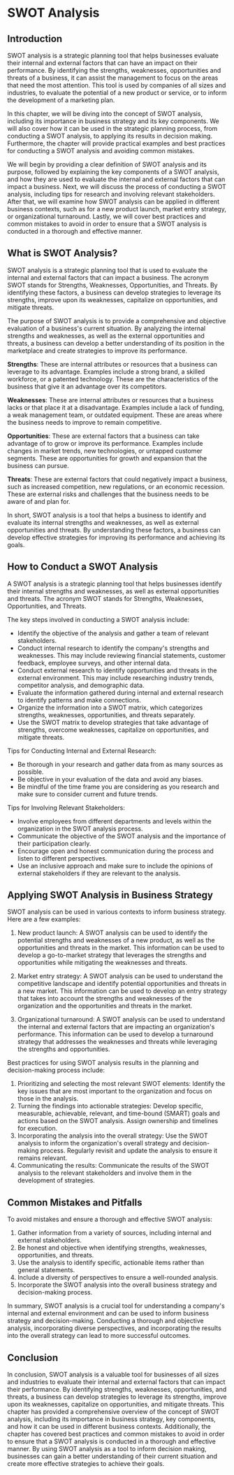 # SWOT Analysis

## Introduction

SWOT analysis is a strategic planning tool that helps businesses evaluate their internal and external factors that can have an impact on their performance. By identifying the strengths, weaknesses, opportunities and threats of a business, it can assist the management to focus on the areas that need the most attention. This tool is used by companies of all sizes and industries, to evaluate the potential of a new product or service, or to inform the development of a marketing plan.

In this chapter, we will be diving into the concept of SWOT analysis, including its importance in business strategy and its key components. We will also cover how it can be used in the strategic planning process, from conducting a SWOT analysis, to applying its results in decision making. Furthermore, the chapter will provide practical examples and best practices for conducting a SWOT analysis and avoiding common mistakes.

We will begin by providing a clear definition of SWOT analysis and its purpose, followed by explaining the key components of a SWOT analysis, and how they are used to evaluate the internal and external factors that can impact a business. Next, we will discuss the process of conducting a SWOT analysis, including tips for research and involving relevant stakeholders. After that, we will examine how SWOT analysis can be applied in different business contexts, such as for a new product launch, market entry strategy, or organizational turnaround. Lastly, we will cover best practices and common mistakes to avoid in order to ensure that a SWOT analysis is conducted in a thorough and effective manner.

## What is SWOT Analysis?

SWOT analysis is a strategic planning tool that is used to evaluate the internal and external factors that can impact a business. The acronym SWOT stands for Strengths, Weaknesses, Opportunities, and Threats. By identifying these factors, a business can develop strategies to leverage its strengths, improve upon its weaknesses, capitalize on opportunities, and mitigate threats.

The purpose of SWOT analysis is to provide a comprehensive and objective evaluation of a business's current situation. By analyzing the internal strengths and weaknesses, as well as the external opportunities and threats, a business can develop a better understanding of its position in the marketplace and create strategies to improve its performance.

**Strengths**: These are internal attributes or resources that a business can leverage to its advantage. Examples include a strong brand, a skilled workforce, or a patented technology. These are the characteristics of the business that give it an advantage over its competitors.

**Weaknesses**: These are internal attributes or resources that a business lacks or that place it at a disadvantage. Examples include a lack of funding, a weak management team, or outdated equipment. These are areas where the business needs to improve to remain competitive.

**Opportunities**: These are external factors that a business can take advantage of to grow or improve its performance. Examples include changes in market trends, new technologies, or untapped customer segments. These are opportunities for growth and expansion that the business can pursue.

**Threats**: These are external factors that could negatively impact a business, such as increased competition, new regulations, or an economic recession. These are external risks and challenges that the business needs to be aware of and plan for.

In short, SWOT analysis is a tool that helps a business to identify and evaluate its internal strengths and weaknesses, as well as external opportunities and threats. By understanding these factors, a business can develop effective strategies for improving its performance and achieving its goals.

## How to Conduct a SWOT Analysis

A SWOT analysis is a strategic planning tool that helps businesses identify their internal strengths and weaknesses, as well as external opportunities and threats. The acronym SWOT stands for Strengths, Weaknesses, Opportunities, and Threats.

The key steps involved in conducting a SWOT analysis include:

* Identify the objective of the analysis and gather a team of relevant stakeholders.
* Conduct internal research to identify the company's strengths and weaknesses. This may include reviewing financial statements, customer feedback, employee surveys, and other internal data.
* Conduct external research to identify opportunities and threats in the external environment. This may include researching industry trends, competitor analysis, and demographic data.
* Evaluate the information gathered during internal and external research to identify patterns and make connections.
* Organize the information into a SWOT matrix, which categorizes strengths, weaknesses, opportunities, and threats separately.
* Use the SWOT matrix to develop strategies that take advantage of strengths, overcome weaknesses, capitalize on opportunities, and mitigate threats.

Tips for Conducting Internal and External Research:

* Be thorough in your research and gather data from as many sources as possible.
* Be objective in your evaluation of the data and avoid any biases.
* Be mindful of the time frame you are considering as you research and make sure to consider current and future trends.

Tips for Involving Relevant Stakeholders:

* Involve employees from different departments and levels within the organization in the SWOT analysis process.
* Communicate the objective of the SWOT analysis and the importance of their participation clearly.
* Encourage open and honest communication during the process and listen to different perspectives.
* Use an inclusive approach and make sure to include the opinions of external stakeholders if they are relevant to the analysis.

## Applying SWOT Analysis in Business Strategy

SWOT analysis can be used in various contexts to inform business strategy. Here are a few examples:

1. New product launch: A SWOT analysis can be used to identify the potential strengths and weaknesses of a new product, as well as the opportunities and threats in the market. This information can be used to develop a go-to-market strategy that leverages the strengths and opportunities while mitigating the weaknesses and threats.

2. Market entry strategy: A SWOT analysis can be used to understand the competitive landscape and identify potential opportunities and threats in a new market. This information can be used to develop an entry strategy that takes into account the strengths and weaknesses of the organization and the opportunities and threats in the market.

3. Organizational turnaround: A SWOT analysis can be used to understand the internal and external factors that are impacting an organization's performance. This information can be used to develop a turnaround strategy that addresses the weaknesses and threats while leveraging the strengths and opportunities.

Best practices for using SWOT analysis results in the planning and decision-making process include:

1. Prioritizing and selecting the most relevant SWOT elements: Identify the key issues that are most important to the organization and focus on those in the analysis.
2. Turning the findings into actionable strategies: Develop specific, measurable, achievable, relevant, and time-bound (SMART) goals and actions based on the SWOT analysis. Assign ownership and timelines for execution.
3. Incorporating the analysis into the overall strategy: Use the SWOT analysis to inform the organization's overall strategy and decision-making process. Regularly revisit and update the analysis to ensure it remains relevant.
4. Communicating the results: Communicate the results of the SWOT analysis to the relevant stakeholders and involve them in the development of strategies.

## Common Mistakes and Pitfalls

To avoid mistakes and ensure a thorough and effective SWOT analysis:

1. Gather information from a variety of sources, including internal and external stakeholders.
2. Be honest and objective when identifying strengths, weaknesses, opportunities, and threats.
3. Use the analysis to identify specific, actionable items rather than general statements.
4. Include a diversity of perspectives to ensure a well-rounded analysis.
5. Incorporate the SWOT analysis into the overall business strategy and decision-making process.

In summary, SWOT analysis is a crucial tool for understanding a company's internal and external environment and can be used to inform business strategy and decision-making. Conducting a thorough and objective analysis, incorporating diverse perspectives, and incorporating the results into the overall strategy can lead to more successful outcomes.

## Conclusion

In conclusion, SWOT analysis is a valuable tool for businesses of all sizes and industries to evaluate their internal and external factors that can impact their performance. By identifying strengths, weaknesses, opportunities, and threats, a business can develop strategies to leverage its strengths, improve upon its weaknesses, capitalize on opportunities, and mitigate threats. This chapter has provided a comprehensive overview of the concept of SWOT analysis, including its importance in business strategy, key components, and how it can be used in different business contexts. Additionally, the chapter has covered best practices and common mistakes to avoid in order to ensure that a SWOT analysis is conducted in a thorough and effective manner. By using SWOT analysis as a tool to inform decision making, businesses can gain a better understanding of their current situation and create more effective strategies to achieve their goals.
